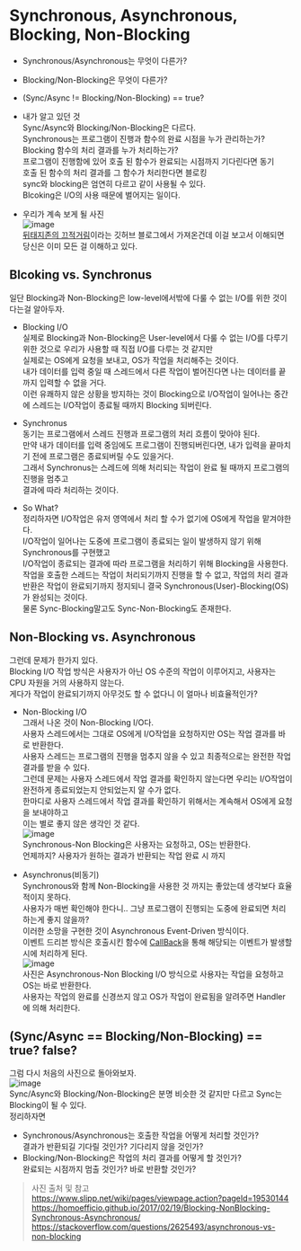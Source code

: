 # Synchronous, Asynchronous, Blocking, Non-Blocking    
- Synchronous/Asynchronous는 무엇이 다른가?  
- Blocking/Non-Blocking은 무엇이 다른가?
- (Sync/Async != Blocking/Non-Blocking) == true?  

- 내가 알고 있던 것  
Sync/Async와 Blocking/Non-Blocking은 다르다.  
Synchronous는 프로그램이 진행과 함수의 완료 시점을 누가 관리하는가?   
Blocking 함수의 처리 결과를 누가 처리하는가?  
프로그램이 진행함에 있어 호출 된 함수가 완료되는 시점까지 기다린다면 동기  
호출 된 함수의 처리 결과를 그 함수가 처리한다면 블로킹  
sync와 blocking은 엄연히 다르고 같이 사용될 수 있다.  
Blcoking은 I/O의 사용 때문에 벌어지는 일이다.  

- 우리가 계속 보게 될 사진  
![image](https://user-images.githubusercontent.com/38939634/64935162-89c53500-d88a-11e9-9470-00a9fb3be8df.png)  
[뒤태지존의 끄적거림](https://homoefficio.github.io/2017/02/19/Blocking-NonBlocking-Synchronous-Asynchronous/)이라는 깃허브 블로그에서 가져온건데 이걸 보고서 이해되면 당신은 이미 모든 걸 이해하고 있다.  

## Blcoking vs. Synchronus  
일단 Blocking과 Non-Blocking은 low-level에서밖에 다룰 수 없는 I/O를 위한 것이다는걸 알아두자.  
- Blocking I/O  
실제로 Blocking과 Non-Blocking은 User-level에서 다룰 수 없는 I/O를 다루기 위한 것으로 우리가 사용할 때 직접 I/O를 다루는 것 같지만  
실제로는 OS에게 요청을 보내고, OS가 작업을 처리해주는 것이다.  
내가 데이터를 입력 중일 때 스레드에서 다른 작업이 벌어진다면 나는 데이터를 끝까지 입력할 수 없을 거다.  
이런 유쾌하지 않은 상황을 방지하는 것이 Blocking으로 I/O작업이 일어나는 중간에 스레드는 I/O작업이 종료될 때까지 Blocking 되버린다.  

- Synchronus  
동기는 프로그램에서 스레드 진행과 프로그램의 처리 흐름이 맞아야 된다.  
만약 내가 데이터를 입력 중임에도 프로그램이 진행되버린다면, 내가 입력을 끝마치기 전에 프로그램은 종료되버릴 수도 있을거다.  
그래서 Synchronus는 스레드에 의해 처리되는 작업이 완료 될 때까지 프로그램의 진행을 멈추고  
결과에 따라 처리하는 것이다.  

- So What?  
정리하자면 I/O작업은 유저 영역에서 처리 할 수가 없기에 OS에게 작업을 맡겨야한다.  
I/O작업이 일어나는 도중에 프로그램이 종료되는 일이 발생하지 않기 위해 Synchronous를 구현했고  
I/O작업이 종료되는 결과에 따라 프로그램을 처리하기 위해 Blocking을 사용한다.  
작업을 호출한 스레드는 작업이 처리되기까지 진행을 할 수 없고, 작업의 처리 결과 반환은 작업이 완료되기까지 정지되니 결국 Synchronous(User)-Blocking(OS)가 완성되는 것이다.  
물론 Sync-Blocking말고도 Sync-Non-Blocking도 존재한다.

## Non-Blocking vs. Asynchronous    
그런데 문제가 한가지 있다.  
Blocking I/O 작업 방식은 사용자가 아닌 OS 수준의 작업이 이루어지고, 사용자는 CPU 자원을 거의 사용하지 않는다.  
게다가 작업이 완료되기까지 아무것도 할 수 없다니 이 얼마나 비효율적인가?  
- Non-Blocking I/O  
그래서 나온 것이 Non-Blocking I/O다.  
사용자 스레드에서는 그대로 OS에게 I/O작업을 요청하지만 OS는 작업 결과를 바로 반환한다.  
사용자 스레드는 프로그램의 진행을 멈추지 않을 수 있고 최종적으로는 완전한 작업 결과를 받을 수 있다.  
그런데 문제는 사용자 스레드에서 작업 결과를 확인하지 않는다면 우리는 I/O작업이 완전하게 종료되었는지 안되었는지 알 수가 없다.  
한마디로 사용자 스레드에서 작업 결과를 확인하기 위해서는 계속해서 OS에게 요청을 보내야하고  
이는 별로 좋지 않은 생각인 것 같다.  
![image](https://user-images.githubusercontent.com/38939634/64936256-f55dd100-d88f-11e9-8a3a-96b5a4bf1f7a.png)  
Synchronous-Non Blocking은 사용자는 요청하고, OS는 반환한다.  
언제까지? 사용자가 원하는 결과가 반환되는 작업 완료 시 까지  

- Asynchronus(비동기)  
Synchronous와 함께 Non-Blocking을 사용한 것 까지는 좋았는데 생각보다 효율적이지 못하다.  
사용자가 매번 확인해야 한다니.. 그냥 프로그램이 진행되는 도중에 완료되면 처리하는게 좋지 않을까?  
이러한 소망을 구현한 것이 Asynchronous Event-Driven 방식이다.  
이벤트 드리븐 방식은 호출시킨 함수에 [CallBack](https://ko.wikipedia.org/wiki/%EC%BD%9C%EB%B0%B1)을 통해 해당되는 이벤트가 발생할 시에 처리하게 된다.  
![image](https://user-images.githubusercontent.com/38939634/64936690-1cb59d80-d892-11e9-823d-08cd36ad94c6.png)  
사진은 Asynchronous-Non Blocking I/O 방식으로 사용자는 작업을 요청하고 OS는 바로 반환한다.  
사용자는 작업의 완료를 신경쓰지 않고 OS가 작업이 완료됨을 알려주면 Handler에 의해 처리한다.  

## (Sync/Async == Blocking/Non-Blocking) == true? false?  
그럼 다시 처음의 사진으로 돌아와보자.  
![image](https://user-images.githubusercontent.com/38939634/64935162-89c53500-d88a-11e9-9470-00a9fb3be8df.png)  
Sync/Async와 Blocking/Non-Blocking은 분명 비슷한 것 같지만 다르고 Sync는 Blocking이 될 수 있다.  
정리하자면  
- Synchronous/Asynchronous는 호출한 작업을 어떻게 처리할 것인가?  
결과가 반환되길 기다릴 것인가? 기다리지 않을 것인가?  
- Blocking/Non-Blocking은 작업의 처리 결과를 어떻게 할 것인가?    
완료되는 시점까지 멈출 것인가? 바로 반환할 것인가?  


> 사진 출처 및 참고  
https://www.slipp.net/wiki/pages/viewpage.action?pageId=19530144  
https://homoefficio.github.io/2017/02/19/Blocking-NonBlocking-Synchronous-Asynchronous/  https://stackoverflow.com/questions/2625493/asynchronous-vs-non-blocking  
